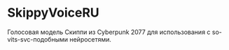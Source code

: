 # SkippyVoiceRU
Голосовая модель Скиппи из Cyberpunk 2077 для использования с so-vits-svc-подобными нейросетями.
